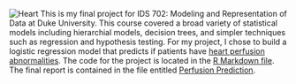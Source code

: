 ![Heart](http://www.onlinejacc.org/content/accj/54/12/1072/F7.large.jpg)
This is my final project for IDS 702: Modeling and Representation of Data at Duke University. This course covered a broad variety of statistical models including hierarchial models, decision trees, and simpler techniques such as regression and hypothesis testing. For my project, I chose to build a logistic regression model that predicts if patients have [heart perfusion abnormalities](https://www.hopkinsmedicine.org/health/treatment-tests-and-therapies/myocardial-perfusion-scan-stress). The code for the project is located in the [R Markdown file](https://github.com/joekrinke15/Predicting-Abnormal-Heart-Perfusion/blob/master/Predicting%20Perfusion.Rmd). The final report is contained in the file entitled [Perfusion Prediction](https://github.com/joekrinke15/Predicting-Abnormal-Heart-Perfusion/blob/master/Predicting-Perfusion-Final.pdf).
